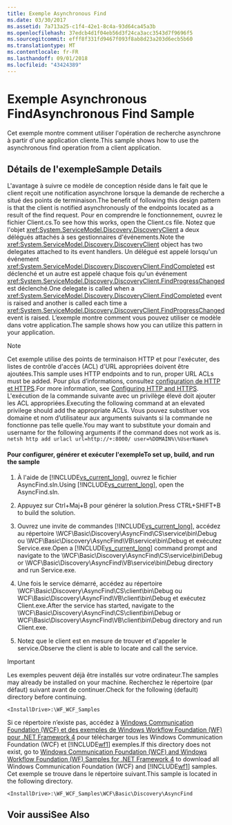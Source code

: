 ```yaml
---
title: Exemple Asynchronous Find
ms.date: 03/30/2017
ms.assetid: 7a713a25-c1f4-42e1-8c4a-93d64ca45a3b
ms.openlocfilehash: 37edcb4d1f04eb56d3f24ca3acc3543d7f9696f5
ms.sourcegitcommit: efff8f331fd9467f093f8ab8d23a203d6ecb5b60
ms.translationtype: MT
ms.contentlocale: fr-FR
ms.lasthandoff: 09/01/2018
ms.locfileid: "43424389"
---
```

# <a name="asynchronous-find-sample"></a><span data-ttu-id="b9791-102">Exemple Asynchronous Find</span><span class="sxs-lookup"><span data-stu-id="b9791-102">Asynchronous Find Sample</span></span>
<span data-ttu-id="b9791-103">Cet exemple montre comment utiliser l'opération de recherche asynchrone à partir d'une application cliente.</span><span class="sxs-lookup"><span data-stu-id="b9791-103">This sample shows how to use the asynchronous find operation from a client application.</span></span>  
  
## <a name="sample-details"></a><span data-ttu-id="b9791-104">Détails de l'exemple</span><span class="sxs-lookup"><span data-stu-id="b9791-104">Sample Details</span></span>  
 <span data-ttu-id="b9791-105">L'avantage à suivre ce modèle de conception réside dans le fait que le client reçoit une notification asynchrone lorsque la demande de recherche a situé des points de terminaison.</span><span class="sxs-lookup"><span data-stu-id="b9791-105">The benefit of following this design pattern is that the client is notified asynchronously of the endpoints located as a result of the find request.</span></span> <span data-ttu-id="b9791-106">Pour en comprendre le fonctionnement, ouvrez le fichier Client.cs.</span><span class="sxs-lookup"><span data-stu-id="b9791-106">To see how this works, open the Client.cs file.</span></span> <span data-ttu-id="b9791-107">Notez que l'objet <xref:System.ServiceModel.Discovery.DiscoveryClient> a deux délégués attachés à ses gestionnaires d'événements.</span><span class="sxs-lookup"><span data-stu-id="b9791-107">Note the <xref:System.ServiceModel.Discovery.DiscoveryClient> object has two delegates attached to its event handlers.</span></span> <span data-ttu-id="b9791-108">Un délégué est appelé lorsqu'un événement <xref:System.ServiceModel.Discovery.DiscoveryClient.FindCompleted> est déclenché et un autre est appelé chaque fois qu'un événement <xref:System.ServiceModel.Discovery.DiscoveryClient.FindProgressChanged> est déclenché.</span><span class="sxs-lookup"><span data-stu-id="b9791-108">One delegate is called when a <xref:System.ServiceModel.Discovery.DiscoveryClient.FindCompleted> event is raised and another is called each time a <xref:System.ServiceModel.Discovery.DiscoveryClient.FindProgressChanged> event is raised.</span></span> <span data-ttu-id="b9791-109">L’exemple montre comment vous pouvez utiliser ce modèle dans votre application.</span><span class="sxs-lookup"><span data-stu-id="b9791-109">The sample shows how you can utilize this pattern in your application.</span></span>  
  
> [!NOTE]
>  <span data-ttu-id="b9791-110">Cet exemple utilise des points de terminaison HTTP et pour l'exécuter, des listes de contrôle d'accès (ACL) d'URL appropriées doivent être ajoutées.</span><span class="sxs-lookup"><span data-stu-id="b9791-110">This sample uses HTTP endpoints and to run, proper URL ACLs must be added.</span></span> <span data-ttu-id="b9791-111">Pour plus d’informations, consultez [configuration de HTTP et HTTPS](../../../../docs/framework/wcf/feature-details/configuring-http-and-https.md).</span><span class="sxs-lookup"><span data-stu-id="b9791-111">For more information, see [Configuring HTTP and HTTPS](../../../../docs/framework/wcf/feature-details/configuring-http-and-https.md).</span></span> <span data-ttu-id="b9791-112">L'exécution de la commande suivante avec un privilège élevé doit ajouter les ACL appropriées.</span><span class="sxs-lookup"><span data-stu-id="b9791-112">Executing the following command at an elevated privilege should add the appropriate ACLs.</span></span> <span data-ttu-id="b9791-113">Vous pouvez substituer vos domaine et nom d’utilisateur aux arguments suivants si la commande ne fonctionne pas telle quelle.</span><span class="sxs-lookup"><span data-stu-id="b9791-113">You may want to substitute your domain and username for the following arguments if the command does not work as is.</span></span> `netsh http add urlacl url=http://+:8000/ user=%DOMAIN%\%UserName%`  
  
#### <a name="to-set-up-build-and-run-the-sample"></a><span data-ttu-id="b9791-114">Pour configurer, générer et exécuter l'exemple</span><span class="sxs-lookup"><span data-stu-id="b9791-114">To set up, build, and run the sample</span></span>  
  
1.  <span data-ttu-id="b9791-115">À l'aide de [!INCLUDE[vs_current_long](../../../../includes/vs-current-long-md.md)], ouvrez le fichier AsyncFind.sln.</span><span class="sxs-lookup"><span data-stu-id="b9791-115">Using [!INCLUDE[vs_current_long](../../../../includes/vs-current-long-md.md)], open the AsyncFind.sln.</span></span>  
  
2.  <span data-ttu-id="b9791-116">Appuyez sur Ctrl+Maj+B pour générer la solution.</span><span class="sxs-lookup"><span data-stu-id="b9791-116">Press CTRL+SHIFT+B to build the solution.</span></span>  
  
3.  <span data-ttu-id="b9791-117">Ouvrez une invite de commandes [!INCLUDE[vs_current_long](../../../../includes/vs-current-long-md.md)], accédez au répertoire \WCF\Basic\Discovery\AsyncFind\CS\service\bin\Debug ou \WCF\Basic\Discovery\AsyncFind\VB\service\bin\Debug et exécutez Service.exe.</span><span class="sxs-lookup"><span data-stu-id="b9791-117">Open a [!INCLUDE[vs_current_long](../../../../includes/vs-current-long-md.md)] command prompt and navigate to the \WCF\Basic\Discovery\AsyncFind\CS\service\bin\Debug or \WCF\Basic\Discovery\AsyncFind\VB\service\bin\Debug directory and run Service.exe.</span></span>  
  
4.  <span data-ttu-id="b9791-118">Une fois le service démarré, accédez au répertoire \WCF\Basic\Discovery\AsyncFind\CS\client\bin\Debug ou WCF\Basic\Discovery\AsyncFind\VB\client\bin\Debug et exécutez Client.exe.</span><span class="sxs-lookup"><span data-stu-id="b9791-118">After the service has started, navigate to the \WCF\Basic\Discovery\AsyncFind\CS\client\bin\Debug or WCF\Basic\Discovery\AsyncFind\VB\client\bin\Debug directory and run Client.exe.</span></span>  
  
5.  <span data-ttu-id="b9791-119">Notez que le client est en mesure de trouver et d'appeler le service.</span><span class="sxs-lookup"><span data-stu-id="b9791-119">Observe the client is able to locate and call the service.</span></span>  
  
> [!IMPORTANT]
>  <span data-ttu-id="b9791-120">Les exemples peuvent déjà être installés sur votre ordinateur.</span><span class="sxs-lookup"><span data-stu-id="b9791-120">The samples may already be installed on your machine.</span></span> <span data-ttu-id="b9791-121">Recherchez le répertoire (par défaut) suivant avant de continuer.</span><span class="sxs-lookup"><span data-stu-id="b9791-121">Check for the following (default) directory before continuing.</span></span>  
>   
>  `<InstallDrive>:\WF_WCF_Samples`  
>   
>  <span data-ttu-id="b9791-122">Si ce répertoire n’existe pas, accédez à [Windows Communication Foundation (WCF) et des exemples de Windows Workflow Foundation (WF) pour .NET Framework 4](https://go.microsoft.com/fwlink/?LinkId=150780) pour télécharger tous les Windows Communication Foundation (WCF) et [!INCLUDE[wf1](../../../../includes/wf1-md.md)] exemples.</span><span class="sxs-lookup"><span data-stu-id="b9791-122">If this directory does not exist, go to [Windows Communication Foundation (WCF) and Windows Workflow Foundation (WF) Samples for .NET Framework 4](https://go.microsoft.com/fwlink/?LinkId=150780) to download all Windows Communication Foundation (WCF) and [!INCLUDE[wf1](../../../../includes/wf1-md.md)] samples.</span></span> <span data-ttu-id="b9791-123">Cet exemple se trouve dans le répertoire suivant.</span><span class="sxs-lookup"><span data-stu-id="b9791-123">This sample is located in the following directory.</span></span>  
>   
>  `<InstallDrive>:\WF_WCF_Samples\WCF\Basic\Discovery\AsyncFind`  
  
## <a name="see-also"></a><span data-ttu-id="b9791-124">Voir aussi</span><span class="sxs-lookup"><span data-stu-id="b9791-124">See Also</span></span>
